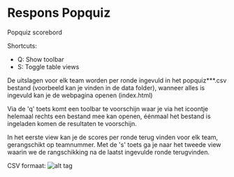 # Respons Popquiz

Popquiz scorebord

Shortcuts:
* Q: Show toolbar
* S: Toggle table views


De uitslagen voor elk team worden per ronde ingevuld in het popquiz***.csv bestand (voorbeeld kan je vinden in de data folder), wanneer alles is ingevuld kan je de webpagina openen (index.html)

Via de 'q' toets komt een toolbar te voorschijn waar je via het icoontje helemaal rechts een bestand mee kan openen, éénmaal het bestand is ingeladen komen de resultaten te voorschijn.

In het eerste view kan je de scores per ronde terug vinden voor elk team, gerangschikt op teamnummer. Met de 's' toets ga je naar het tweede view waarin we de rangschikking na de laatst ingevulde ronde terugvinden.

CSV formaat:
![alt tag](http://url/to/img.png)
